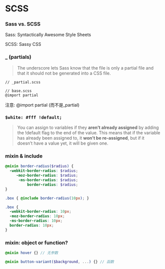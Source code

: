 # SCSS

### Sass vs. SCSS

Sass: Syntactically Awesome Style Sheets

SCSS: Sassy CSS

### _ (partials)

> The underscore lets Sass know that the file is only a partial file and that it should not be generated into a CSS file.

```
// _partial.scss
```

```
// base.scss
@import partial
```

注意: @import partial (而不是_partial)

### `$white: #fff !default;`

> You can assign to variables if they **aren’t already assigned** by adding the !default flag to the end of the value. This means that if the variable has already been assigned to, it **won’t be re-assigned**, but if it doesn’t have a value yet, it will be given one.

### mixin & include

```scss
@mixin border-radius($radius) {
  -webkit-border-radius: $radius;
     -moz-border-radius: $radius;
      -ms-border-radius: $radius;
          border-radius: $radius;
}

.box { @include border-radius(10px); }
```

```css
.box {
  -webkit-border-radius: 10px;
  -moz-border-radius: 10px;
  -ms-border-radius: 10px;
  border-radius: 10px;
}
```

### mixin: object or function?

```scss
@mixin hover {} // 无参数
```

```scss
@mixin button-variant($background, ...) {} // 函数
```
